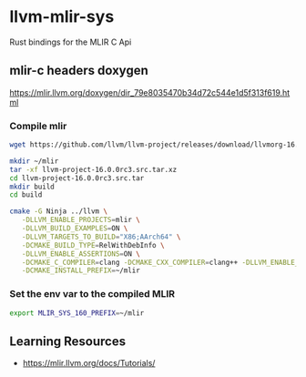 # llvm-mlir-sys
Rust bindings for the MLIR C Api

## mlir-c headers doxygen

https://mlir.llvm.org/doxygen/dir_79e8035470b34d72c544e1d5f313f619.html

### Compile mlir

```bash
wget https://github.com/llvm/llvm-project/releases/download/llvmorg-16.0.0-rc3/llvm-project-16.0.0rc3.src.tar.xz

mkdir ~/mlir
tar -xf llvm-project-16.0.0rc3.src.tar.xz
cd llvm-project-16.0.0rc3.src.tar
mkdir build
cd build

cmake -G Ninja ../llvm \
   -DLLVM_ENABLE_PROJECTS=mlir \
   -DLLVM_BUILD_EXAMPLES=ON \
   -DLLVM_TARGETS_TO_BUILD="X86;AArch64" \
   -DCMAKE_BUILD_TYPE=RelWithDebInfo \
   -DLLVM_ENABLE_ASSERTIONS=ON \
   -DCMAKE_C_COMPILER=clang -DCMAKE_CXX_COMPILER=clang++ -DLLVM_ENABLE_LLD=ON \
   -DCMAKE_INSTALL_PREFIX=~/mlir
```

### Set the env var to the compiled MLIR
```bash
export MLIR_SYS_160_PREFIX=~/mlir
```

## Learning Resources

- https://mlir.llvm.org/docs/Tutorials/
